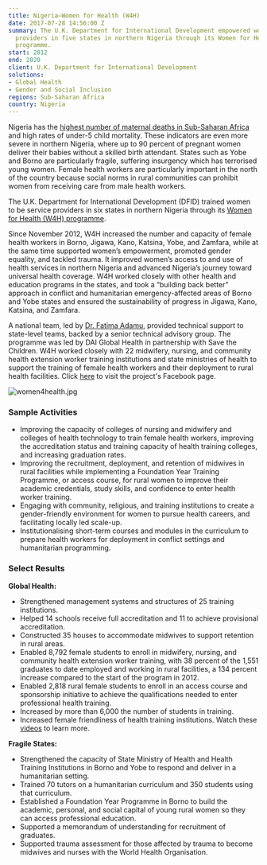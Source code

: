 ```yaml
---
title: Nigeria—Women for Health (W4H)
date: 2017-07-28 14:56:00 Z
summary: The U.K. Department for International Development empowered women as service
  providers in five states in northern Nigeria through its Women for Health (W4H)
  programme.
start: 2012
end: 2020
client: U.K. Department for International Development
solutions:
- Global Health
- Gender and Social Inclusion
regions: Sub-Saharan Africa
country: Nigeria
---
```


Nigeria has the [highest number of maternal deaths in Sub-Saharan Africa](https://devex.shorthandstories.com/care-amid-conflict/index.html) and high rates of under-5 child mortality. These indicators are even more severe in northern Nigeria, where up to 90 percent of pregnant women deliver their babies without a skilled birth attendant. States such as Yobe and Borno are particularly fragile, suffering insurgency which has terrorised young women. Female health workers are particularly important in the north of the country because social norms in rural communities can prohibit women from receiving care from male health workers.

The U.K. Department for International Development (DFID) trained women to be service providers in six states in northern Nigeria through its [Women for Health (W4H) programme](http://www.women4healthnigeria.org/). 

Since November 2012, W4H increased the number and capacity of female health workers in Borno, Jigawa, Kano, Katsina, Yobe, and Zamfara, while at the same time supported women’s empowerment, promoted gender equality, and tackled trauma. It improved women’s access to and use of health services in northern Nigeria and advanced Nigeria’s journey toward universal health coverage. W4H worked closely with other health and education programs in the states, and took a “building back better” approach in conflict and humanitarian emergency-affected areas of Borno and Yobe states and ensured the sustainability of progress in Jigawa, Kano, Katsina, and Zamfara.

A national team, led by [Dr. Fatima Adamu](https://www.dai.com/who-we-are/our-team/fatima-adamu), provided technical support to state-level teams, backed by a senior technical advisory group. The programme was led by DAI Global Health in partnership with Save the Children. W4H worked closely with 22 midwifery, nursing, and community health extension worker training institutions and state ministries of health to support the training of female health workers and their deployment to rural health facilities. Click [here](https://www.facebook.com/women4health.DFID/) to visit the project's Facebook page.

![women4health.jpg](/uploads/women4health.jpg)

###  Sample Activities

* Improving the capacity of colleges of nursing and midwifery and colleges of health technology to train female health workers, improving the accreditation status and training capacity of health training colleges, and increasing graduation rates.
* Improving the recruitment, deployment, and retention of midwives in rural facilities while implementing a Foundation Year Training Programme, or access course, for rural women to improve their academic credentials, study skills, and confidence to enter health worker training.
* Engaging with community, religious, and training institutions to create a gender-friendly environment for women to pursue health careers, and facilitating locally led scale-up.
* Institutionalising short-term courses and modules in the curriculum to prepare health workers for deployment in conflict settings and humanitarian programming.

###  Select Results

**Global Health:**

* Strengthened management systems and structures of 25 training institutions.
* Helped 14 schools receive full accreditation and 11 to achieve provisional accreditation. 
* Constructed 35 houses to accommodate midwives to support retention in rural areas. 
* Enabled 8,792 female students to enroll in midwifery, nursing, and community health extension worker training, with 38 percent of the 1,551 graduates to date employed and working in rural facilities, a 134 percent increase compared to the start of the program in 2012.
* Enabled 2,818 rural female students to enroll in an access course and sponsorship initiative to achieve the qualifications needed to enter professional health training.  
* Increased by more than 6,000 the number of students in training. 
* Increased female friendliness of health training institutions. Watch these [videos](http://women4healthnigeria.org/index.php/videos) to learn more. 
  
**Fragile States:**

* Strengthened the capacity of State Ministry of Health and Health Training Institutions in Borno and Yobe to respond and deliver in a humanitarian setting. 
* Trained 70 tutors on a humanitarian curriculum and 350 students using that curriculum.
* Established a Foundation Year Programme in Borno to build the academic, personal, and social capital of young rural women so they can access professional education.
* Supported a memorandum of understanding for recruitment of graduates. 
* Supported trauma assessment for those affected by trauma to become midwives and nurses with the World Health Organisation.
